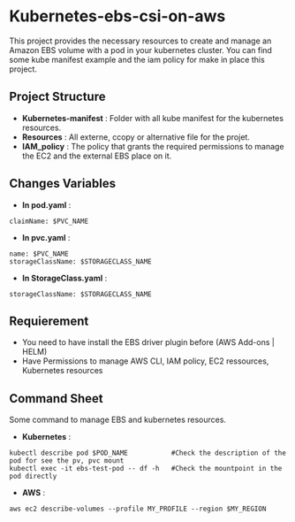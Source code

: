 # Kubernetes-ebs-csi-on-aws

This project provides the necessary resources to create and manage an Amazon EBS volume with a pod in your kubernetes cluster. You can find some kube manifest example and the iam policy for make in place this project.

## Project Structure

- **Kubernetes-manifest** : Folder with all kube manifest for the kubernetes resources.
- **Resources** : All externe, ccopy or alternative file for the projet.
- **IAM_policy** : The policy that grants the required permissions to manage the EC2 and the external EBS place on it.

## Changes Variables

- **In pod.yaml** :
```shell
claimName: $PVC_NAME
```

- **In pvc.yaml** :
```shell
name: $PVC_NAME
storageClassName: $STORAGECLASS_NAME
```

- **In StorageClass.yaml** :
```shell
storageClassName: $STORAGECLASS_NAME
```

## Requierement

- You need to have install the EBS driver plugin before (AWS Add-ons | HELM)
- Have Permissions to manage AWS CLI, IAM policy, EC2 ressources, Kubernetes resources

## Command Sheet

Some command to manage EBS and kubernetes resources.

- **Kubernetes** :
```shell
kubectl describe pod $POD_NAME           #Check the description of the pod for see the pv, pvc mount
kubectl exec -it ebs-test-pod -- df -h   #Check the mountpoint in the pod directly
```
- **AWS** :
```shell
aws ec2 describe-volumes --profile MY_PROFILE --region $MY_REGION
```


